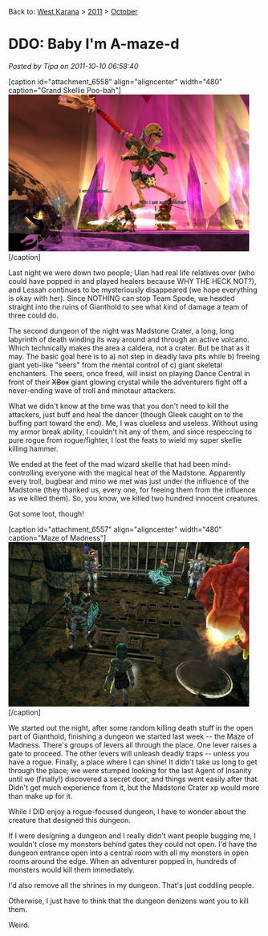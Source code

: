 Back to: [West Karana](/posts/westkarana.md) > [2011](/posts/2011/westkarana.md) > [October](./westkarana.md)
# DDO: Baby I'm A-maze-d

*Posted by Tipa on 2011-10-10 06:58:40*

[caption id="attachment\_6558" align="aligncenter" width="480" caption="Grand Skellie Poo-bah"][![](../../../uploads/2011/10/dndclient-2011-10-10-00-53-19-17-480x313.jpg "Grand Skellie Poo-bah")](../../../uploads/2011/10/dndclient-2011-10-10-00-53-19-17.jpg)[/caption]

Last night we were down two people; Ulan had real life relatives over (who could have popped in and played healers because WHY THE HECK NOT?), and Lessah continues to be mysteriously disappeared (we hope everything is okay with her). Since NOTHING can stop Team Spode, we headed straight into the ruins of Gianthold to see what kind of damage a team of three could do.

The second dungeon of the night was Madstone Crater, a long, long labyrinth of death winding its way around and through an active volcano. Which technically makes the area a caldera, not a crater. But be that as it may. The basic goal here is to a) not step in deadly lava pits while b) freeing giant yeti-like "seers" from the mental control of c) giant skeletal enchanters. The seers, once freed, will insist on playing Dance Central in front of their ~~XBox~~ giant glowing crystal while the adventurers fight off a never-ending wave of troll and minotaur attackers.

What we didn't know at the time was that you don't need to kill the attackers, just buff and heal the dancer (though Gleek caught on to the buffing part toward the end). Me, I was clueless and useless. Without using my armor break ability, I couldn't hit any of them, and since respeccing to pure rogue from rogue/fighter, I lost the feats to wield my super skellie killing hammer.

We ended at the feet of the mad wizard skellie that had been mind-controlling everyone with the magical heat of the Madstone. Apparently every troll, bugbear and mino we met was just under the influence of the Madstone (they thanked us, every one, for freeing them from the influence as we killed them). So, you know, we killed two hundred innocent creatures.

Got some loot, though!

[caption id="attachment\_6557" align="aligncenter" width="480" caption="Maze of Madness"][![](../../../uploads/2011/10/dndclient-2011-10-09-22-59-32-02-480x328.jpg "Maze of Madness")](../../../uploads/2011/10/dndclient-2011-10-09-22-59-32-02.jpg)[/caption]

We started out the night, after some random killing death stuff in the open part of Gianthold, finishing a dungeon we started last week -- the Maze of Madness. There's groups of levers all through the place. One lever raises a gate to proceed. The other levers will unleash deadly traps -- unless you have a rogue. Finally, a place where I can shine! It didn't take us long to get through the place; we were stumped looking for the last Agent of Insanity until we (finally!) discovered a secret door, and things went easily after that. Didn't get much experience from it, but the Madstone Crater xp would more than make up for it.

While I DID enjoy a rogue-focused dungeon, I have to wonder about the creature that designed this dungeon.

If I were designing a dungeon and I really didn't want people bugging me, I wouldn't close my monsters behind gates they could not open. I'd have the dungeon entrance open into a central room with all my monsters in open rooms around the edge. When an adventurer popped in, hundreds of monsters would kill them immediately.

I'd also remove all the shrines in my dungeon. That's just coddling people.

Otherwise, I just have to think that the dungeon denizens want you to kill them.

Weird.
